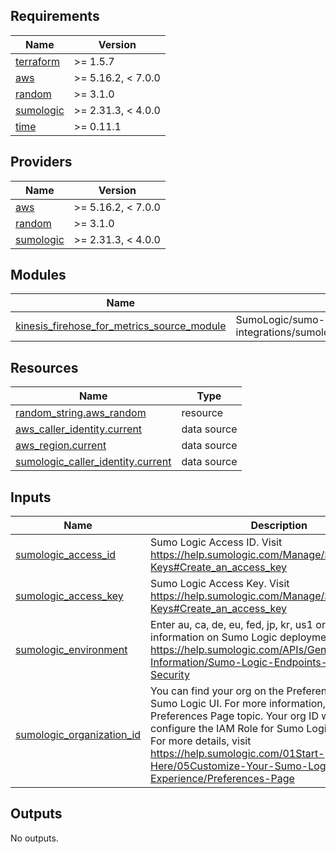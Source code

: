 ## Requirements

| Name | Version |
|------|---------|
| <a name="requirement_terraform"></a> [terraform](#requirement\_terraform) | >= 1.5.7        |
| <a name="requirement_aws"></a> [aws](#requirement\_aws) | >= 5.16.2, < 7.0.0 |
| <a name="requirement_random"></a> [random](#requirement\_random) | >= 3.1.0 |
| <a name="requirement_sumologic"></a> [sumologic](#requirement\_sumologic) | >= 2.31.3, < 4.0.0 |
| <a name="requirement_time"></a> [time](#requirement\_time) | >= 0.11.1 |

## Providers

| Name | Version            |
|------|--------------------|
| <a name="provider_aws"></a> [aws](#provider\_aws) | >= 5.16.2, < 7.0.0 |
| <a name="provider_random"></a> [random](#provider\_random) | >= 3.1.0           |
| <a name="provider_sumologic"></a> [sumologic](#provider\_sumologic) | >= 2.31.3, < 4.0.0 |

## Modules

| Name | Source | Version |
|------|--------|---------|
| <a name="module_kinesis_firehose_for_metrics_source_module"></a> [kinesis\_firehose\_for\_metrics\_source\_module](#module\_kinesis\_firehose\_for\_metrics\_source\_module) | SumoLogic/sumo-logic-integrations/sumologic//aws/kinesisfirehoseformetrics | n/a |

## Resources

| Name | Type |
|------|------|
| [random_string.aws_random](https://registry.terraform.io/providers/hashicorp/random/latest/docs/resources/string) | resource |
| [aws_caller_identity.current](https://registry.terraform.io/providers/hashicorp/aws/latest/docs/data-sources/caller_identity) | data source |
| [aws_region.current](https://registry.terraform.io/providers/hashicorp/aws/latest/docs/data-sources/region) | data source |
| [sumologic_caller_identity.current](https://registry.terraform.io/providers/SumoLogic/sumologic/latest/docs/data-sources/caller_identity) | data source |

## Inputs

| Name | Description | Type | Default | Required |
|------|-------------|------|---------|:--------:|
| <a name="input_sumologic_access_id"></a> [sumologic\_access\_id](#input\_sumologic\_access\_id) | Sumo Logic Access ID. Visit https://help.sumologic.com/Manage/Security/Access-Keys#Create_an_access_key | `string` | n/a | yes |
| <a name="input_sumologic_access_key"></a> [sumologic\_access\_key](#input\_sumologic\_access\_key) | Sumo Logic Access Key. Visit https://help.sumologic.com/Manage/Security/Access-Keys#Create_an_access_key | `string` | n/a | yes |
| <a name="input_sumologic_environment"></a> [sumologic\_environment](#input\_sumologic\_environment) | Enter au, ca, de, eu, fed, jp, kr, us1 or us2. For more information on Sumo Logic deployments visit https://help.sumologic.com/APIs/General-API-Information/Sumo-Logic-Endpoints-and-Firewall-Security | `string` | n/a | yes |
| <a name="input_sumologic_organization_id"></a> [sumologic\_organization\_id](#input\_sumologic\_organization\_id) | You can find your org on the Preferences page in the Sumo Logic UI. For more information, see the Preferences Page topic. Your org ID will be used to configure the IAM Role for Sumo Logic AWS Sources."<br/>            For more details, visit https://help.sumologic.com/01Start-Here/05Customize-Your-Sumo-Logic-Experience/Preferences-Page | `string` | n/a | yes |

## Outputs

No outputs.
